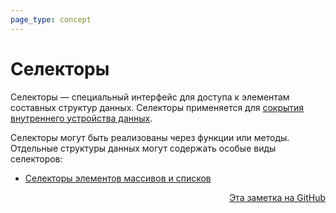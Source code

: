 ```yaml
---
page_type: concept
---
```


# Селекторы

Селекторы — специальный интерфейс для доступа к элементам составных структур данных. Селекторы применяется для [сокрытия внутреннего устройства данных](20221122202246.md).

Селекторы могут быть реализованы через функции или методы. Отдельные структуры данных могут содержать особые виды селекторов:

* [Селекторы элементов массивов и списков](20221121231228.md)




<p v-pre style="text-align: right">
  <a href="https://github.com/Kverde/algorithms/blob/main/source/20221122202116.md">
  Эта заметка на GitHub
  </a>
</p>
